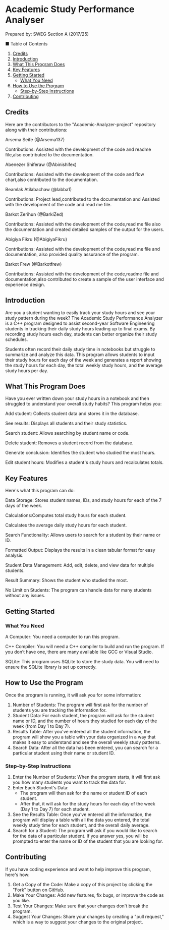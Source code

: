 # Academic Study Performance Analyser 
Prepared by: SWEG Section A (2017/25)

■ Table of Contents

1. [Credits](#credits)
2. [Introduction](#introduction)
3. [What This Program Does](#what-this-program-does)
4. [Key Features](#key-features)
5. [Getting Started](#getting-started)
   - [What You Need](#what-you-need)
6. [How to Use the Program](#how-to-use-the-program)
   - [Step-by-Step Instructions](#step-by-step-instructions)
7. [Contributing](#contributing)
   
## Credits
Here are the contributors to the "Academic-Analyzer-project" repository along with their contributions:

Arsema Seife (@Arsema137)

Contributions: Assisted with the development of the code and readme file,also contributed to the documentation.

Abenezer Shiferaw (@Abinishifex)

Contributions: Assisted with the development of the code and flow chart,also contributed to the documentation.

Beamlak Atilabachaw (@labba1)

Contributions: Project lead,contributed to the documentation and Assisted with the development of the code and read me file.

Barkot Zerihun (@BarkiZed)

Contributions: Assisted with the development of the code,read me file also the documentation and created detailed samples of the output for the users.

Abigiya Fikru (@AbigiyaFikru)

Contributions: Assisted with the development of the code,read me file and documentation, also provided quality assurance of the program.

Barkot Frew (@Barkotfrew)

Contributions:  Assisted with the development of the code,readme file and documentation,also contributed to create a sample of the user interface and experience design.

## Introduction

Are you a student wanting to easily track your study hours and see your study pattern during the week? The Academic Study Performance Analyzer is a C++ program designed to assist second-year Software Engineering students in tracking their daily study hours leading up to final exams. By recording study hours each day, students can better organize their study schedules.

Students often record their daily study time in notebooks but struggle to summarize and analyze this data. This program allows students to input their study hours for each day of the week and generates a report showing the study hours for each day, the total weekly study hours, and the average study hours per day.

## What This Program Does

Have you ever written down your study hours in a notebook and then struggled to understand your overall study habits? This program helps you:                       

Add student: Collects student data and stores it in the database.

See results: Displays all students and their study statistics.

Search student: Allows searching by student name or code.

Delete student: Removes a student record from the database.

Generate conclusion: Identifies the student who studied the most hours.

Edit student hours: Modifies a student's study hours and recalculates totals.

## Key Features
Here's what this program can do:

Data Storage: Stores student names, IDs, and study hours for each of the 7 days of the week.

Calculations:Computes total study hours for each student.

Calculates the average daily study hours for each student.

Search Functionality: Allows users to search for a student by their name or ID.

Formatted Output: Displays the results in a clean tabular format for easy analysis.

Student Data Management: Add, edit, delete, and view data for multiple students.

Result Summary: Shows the student who studied the most.

No Limit on Students: The program can handle data for many students without any issues.

## Getting Started
### What You Need

A Computer: You need a computer to run this program.

C++ Compiler: You will need a C++ compiler to build and run the program. If you don’t have one, there are many available like GCC or Visual Studio.

SQLite: This program uses SQLite to store the study data. You will need to ensure the SQLite library is set up correctly.
## How to Use the Program

Once the program is running, it will ask you for some information:

1. Number of Students: The program will first ask for the number of students you are tracking the information for.
2. Student Data: For each student, the program will ask for the student name or ID, and the number of hours they studied for each day of the week (from Day 1 to Day 7).
3. Results Table: After you've entered all the student information, the program will show you a table with your data organized in a way that makes it easy to understand and see the overall weekly study patterns.
4. Search Data: After all the data has been entered, you can search for a particular student using their name or student ID.

### Step-by-Step Instructions
1. Enter the Number of Students: When the program starts, it will first ask you how many students you want to track the data for.
2. Enter Each Student's Data:
   - The program will then ask for the name or student ID of each student.
   - After that, it will ask for the study hours for each day of the week (Day 1 to Day 7) for each student.
3. See the Results Table: Once you’ve entered all the information, the program will display a table with all the data you entered, the total weekly study time for each student, and the overall daily average.
4. Search for a Student: The program will ask if you would like to search for the data of a particular student. If you answer yes, you will be prompted to enter the name or ID of the student that you are looking for.

## Contributing

If you have coding experience and want to help improve this program, here's how:

1. Get a Copy of the Code: Make a copy of this project by clicking the "Fork" button on GitHub.
2. Make Your Changes: Add new features, fix bugs, or improve the code as you like.
3. Test Your Changes: Make sure that your changes don't break the program.
4. Suggest Your Changes: Share your changes by creating a "pull request," which is a way to suggest your changes to the original project.
